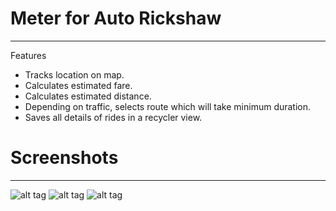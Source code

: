 # Meter for Auto Rickshaw
---------------
Features
- Tracks location on map. 
- Calculates estimated fare.
- Calculates estimated distance.
- Depending on traffic, selects route which will take minimum duration.
- Saves all details of rides in a recycler view.

# Screenshots
---------------
![alt tag](https://github.com/mayank26saxena/MeterforAutoRickshaw/blob/master/1.png)
![alt tag](https://github.com/mayank26saxena/MeterforAutoRickshaw/blob/master/2.png)
![alt tag](https://github.com/mayank26saxena/MeterforAutoRickshaw/blob/master/3.png)
